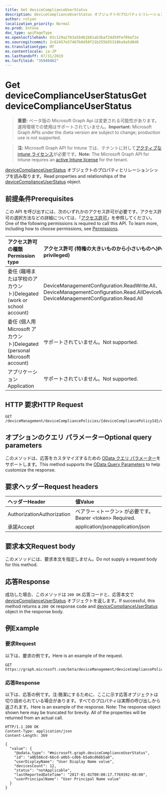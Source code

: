```yaml
---
title: Get deviceComplianceUserStatus
description: deviceComplianceUserStatus オブジェクトのプロパティとリレーションシップを読み取ります。
author: rolyon
localization_priority: Normal
ms.prod: Intune
doc_type: apiPageType
ms.openlocfilehash: 03c129a2763a5bd61b81ab3baf24d59fef09af2e
ms.sourcegitcommit: 2c62457e57467b8d50f21b255b553106a9a5d8d6
ms.translationtype: MT
ms.contentlocale: ja-JP
ms.lasthandoff: 07/31/2019
ms.locfileid: "35949462"
---
```

# <a name="get-devicecomplianceuserstatus"></a><span data-ttu-id="81da3-103">Get deviceComplianceUserStatus</span><span class="sxs-lookup"><span data-stu-id="81da3-103">Get deviceComplianceUserStatus</span></span>

> <span data-ttu-id="81da3-104">**重要:** ベータ版の Microsoft Graph Api は変更される可能性があります。運用環境での使用はサポートされていません。</span><span class="sxs-lookup"><span data-stu-id="81da3-104">**Important:** Microsoft Graph APIs under the /beta version are subject to change; production use is not supported.</span></span>

> <span data-ttu-id="81da3-105">**注:** Microsoft Graph API for Intune では、テナントに対して[アクティブな intune ライセンス](https://go.microsoft.com/fwlink/?linkid=839381)が必要です。</span><span class="sxs-lookup"><span data-stu-id="81da3-105">**Note:** The Microsoft Graph API for Intune requires an [active Intune license](https://go.microsoft.com/fwlink/?linkid=839381) for the tenant.</span></span>

<span data-ttu-id="81da3-106">[deviceComplianceUserStatus](../resources/intune-deviceconfig-devicecomplianceuserstatus.md) オブジェクトのプロパティとリレーションシップを読み取ります。</span><span class="sxs-lookup"><span data-stu-id="81da3-106">Read properties and relationships of the [deviceComplianceUserStatus](../resources/intune-deviceconfig-devicecomplianceuserstatus.md) object.</span></span>

## <a name="prerequisites"></a><span data-ttu-id="81da3-107">前提条件</span><span class="sxs-lookup"><span data-stu-id="81da3-107">Prerequisites</span></span>
<span data-ttu-id="81da3-p101">この API を呼び出すには、次のいずれかのアクセス許可が必要です。アクセス許可の選択方法などの詳細については、「[アクセス許可](/graph/permissions-reference)」を参照してください。</span><span class="sxs-lookup"><span data-stu-id="81da3-p101">One of the following permissions is required to call this API. To learn more, including how to choose permissions, see [Permissions](/graph/permissions-reference).</span></span>

|<span data-ttu-id="81da3-110">アクセス許可の種類</span><span class="sxs-lookup"><span data-stu-id="81da3-110">Permission type</span></span>|<span data-ttu-id="81da3-111">アクセス許可 (特権の大きいものから小さいものへ)</span><span class="sxs-lookup"><span data-stu-id="81da3-111">Permissions (from most to least privileged)</span></span>|
|:---|:---|
|<span data-ttu-id="81da3-112">委任 (職場または学校のアカウント)</span><span class="sxs-lookup"><span data-stu-id="81da3-112">Delegated (work or school account)</span></span>|<span data-ttu-id="81da3-113">DeviceManagementConfiguration.ReadWrite.All、DeviceManagementConfiguration.Read.All</span><span class="sxs-lookup"><span data-stu-id="81da3-113">DeviceManagementConfiguration.ReadWrite.All, DeviceManagementConfiguration.Read.All</span></span>|
|<span data-ttu-id="81da3-114">委任 (個人用 Microsoft アカウント)</span><span class="sxs-lookup"><span data-stu-id="81da3-114">Delegated (personal Microsoft account)</span></span>|<span data-ttu-id="81da3-115">サポートされていません。</span><span class="sxs-lookup"><span data-stu-id="81da3-115">Not supported.</span></span>|
|<span data-ttu-id="81da3-116">アプリケーション</span><span class="sxs-lookup"><span data-stu-id="81da3-116">Application</span></span>|<span data-ttu-id="81da3-117">サポートされていません。</span><span class="sxs-lookup"><span data-stu-id="81da3-117">Not supported.</span></span>|

## <a name="http-request"></a><span data-ttu-id="81da3-118">HTTP 要求</span><span class="sxs-lookup"><span data-stu-id="81da3-118">HTTP Request</span></span>
<!-- {
  "blockType": "ignored"
}
-->
``` http
GET /deviceManagement/deviceCompliancePolicies/{deviceCompliancePolicyId}/userStatuses/{deviceComplianceUserStatusId}
```

## <a name="optional-query-parameters"></a><span data-ttu-id="81da3-119">オプションのクエリ パラメーター</span><span class="sxs-lookup"><span data-stu-id="81da3-119">Optional query parameters</span></span>
<span data-ttu-id="81da3-120">このメソッドは、応答をカスタマイズするための [OData クエリ パラメーター](https://docs.microsoft.com/en-us/graph/query-parameters)をサポートします。</span><span class="sxs-lookup"><span data-stu-id="81da3-120">This method supports the [OData Query Parameters](https://docs.microsoft.com/en-us/graph/query-parameters) to help customize the response.</span></span>

## <a name="request-headers"></a><span data-ttu-id="81da3-121">要求ヘッダー</span><span class="sxs-lookup"><span data-stu-id="81da3-121">Request headers</span></span>
|<span data-ttu-id="81da3-122">ヘッダー</span><span class="sxs-lookup"><span data-stu-id="81da3-122">Header</span></span>|<span data-ttu-id="81da3-123">値</span><span class="sxs-lookup"><span data-stu-id="81da3-123">Value</span></span>|
|:---|:---|
|<span data-ttu-id="81da3-124">Authorization</span><span class="sxs-lookup"><span data-stu-id="81da3-124">Authorization</span></span>|<span data-ttu-id="81da3-125">ベアラー &lt;トークン&gt; が必要です。</span><span class="sxs-lookup"><span data-stu-id="81da3-125">Bearer &lt;token&gt; Required.</span></span>|
|<span data-ttu-id="81da3-126">承諾</span><span class="sxs-lookup"><span data-stu-id="81da3-126">Accept</span></span>|<span data-ttu-id="81da3-127">application/json</span><span class="sxs-lookup"><span data-stu-id="81da3-127">application/json</span></span>|

## <a name="request-body"></a><span data-ttu-id="81da3-128">要求本文</span><span class="sxs-lookup"><span data-stu-id="81da3-128">Request body</span></span>
<span data-ttu-id="81da3-129">このメソッドには、要求本文を指定しません。</span><span class="sxs-lookup"><span data-stu-id="81da3-129">Do not supply a request body for this method.</span></span>

## <a name="response"></a><span data-ttu-id="81da3-130">応答</span><span class="sxs-lookup"><span data-stu-id="81da3-130">Response</span></span>
<span data-ttu-id="81da3-131">成功した場合、このメソッドは `200 OK` 応答コードと、応答本文で [deviceComplianceUserStatus](../resources/intune-deviceconfig-devicecomplianceuserstatus.md) オブジェクトを返します。</span><span class="sxs-lookup"><span data-stu-id="81da3-131">If successful, this method returns a `200 OK` response code and [deviceComplianceUserStatus](../resources/intune-deviceconfig-devicecomplianceuserstatus.md) object in the response body.</span></span>

## <a name="example"></a><span data-ttu-id="81da3-132">例</span><span class="sxs-lookup"><span data-stu-id="81da3-132">Example</span></span>

### <a name="request"></a><span data-ttu-id="81da3-133">要求</span><span class="sxs-lookup"><span data-stu-id="81da3-133">Request</span></span>
<span data-ttu-id="81da3-134">以下は、要求の例です。</span><span class="sxs-lookup"><span data-stu-id="81da3-134">Here is an example of the request.</span></span>
``` http
GET https://graph.microsoft.com/beta/deviceManagement/deviceCompliancePolicies/{deviceCompliancePolicyId}/userStatuses/{deviceComplianceUserStatusId}
```

### <a name="response"></a><span data-ttu-id="81da3-135">応答</span><span class="sxs-lookup"><span data-stu-id="81da3-135">Response</span></span>
<span data-ttu-id="81da3-p102">以下は、応答の例です。注:簡潔にするために、ここに示す応答オブジェクトは切り詰められている場合があります。すべてのプロパティは実際の呼び出しから返されます。</span><span class="sxs-lookup"><span data-stu-id="81da3-p102">Here is an example of the response. Note: The response object shown here may be truncated for brevity. All of the properties will be returned from an actual call.</span></span>
``` http
HTTP/1.1 200 OK
Content-Type: application/json
Content-Length: 369

{
  "value": {
    "@odata.type": "#microsoft.graph.deviceComplianceUserStatus",
    "id": "a0b566cd-66cd-a0b5-cd66-b5a0cd66b5a0",
    "userDisplayName": "User Display Name value",
    "devicesCount": 12,
    "status": "notApplicable",
    "lastReportedDateTime": "2017-01-01T00:00:17.7769392-08:00",
    "userPrincipalName": "User Principal Name value"
  }
}
```





